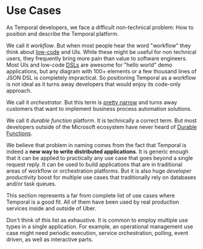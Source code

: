 # Use Cases

As Temporal developers, we face a difficult non-technical problem: How to position and describe the Temporal platform.

We call it _workflow_. But when most people hear the word "workflow" they think about [low-code](https://en.wikipedia.org/wiki/Low-code_development_platform) and UIs. While these might be useful for non technical users, they frequently bring more pain than value to software engineers. Most UIs and low-code [DSLs](https://en.wikipedia.org/wiki/Namespace-specific_language) are awesome for "hello world" demo applications, but any diagram with 100+ elements or a few thousand lines of JSON DSL is completely impractical. So positioning Temporal as a workflow is not ideal as it turns away developers that would enjoy its code-only approach.

We call it _orchestrator_. But this term is [pretty narrow](https://en.wikipedia.org/wiki/Orchestration_(computing)) and turns away customers that want to implement business process automation solutions.

We call it _durable function_ platform. It is technically a correct term. But most developers outside of the Microsoft ecosystem have never heard of [Durable Functions](https://docs.microsoft.com/en-us/azure/azure-functions/durable/durable-functions-overview).

We believe that problem in naming comes from the fact that Temporal is indeed a **new way to write distributed applications**. It is generic enough that it can be applied to practically any use case that goes beyond a single request reply. It can be used to build applications that are in traditional areas of workflow or orchestration platforms. But it is also huge _developer productivity_ boost for multiple use cases that traditionally rely on databases and/or task queues.

This section represents a far from complete list of use cases where Temporal is a good fit. All of them have been used by real production services inside and outside of Uber.

Don't think of this list as exhaustive. It is common to employ multiple use types in a single application. For example, an operational management use case might need periodic execution, service orchestration, polling, event driven, as well as interactive parts.
